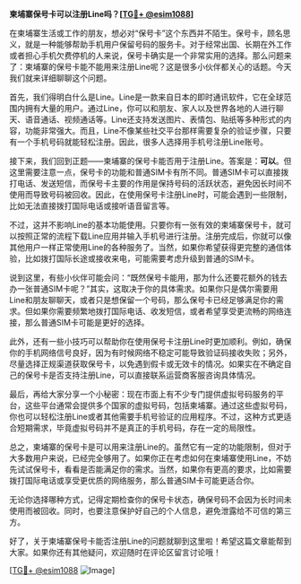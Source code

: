 **柬埔寨保号卡可以注册Line吗？[[TG💪+ @esim1088](https://t.me/s/esim1088)]**

在柬埔寨生活或工作的朋友，想必对“保号卡”这个东西并不陌生。保号卡，顾名思义，就是一种能够帮助手机用户保留号码的服务卡。对于经常出国、长期在外工作或者担心手机欠费停机的人来说，保号卡确实是一个非常实用的选择。那么问题来了：柬埔寨的保号卡能不能用来注册Line呢？这是很多小伙伴都关心的话题。今天我们就来详细聊聊这个问题。

首先，我们得明白什么是Line。Line是一款来自日本的即时通讯软件，它在全球范围内拥有大量的用户。通过Line，你可以和朋友、家人以及世界各地的人进行聊天、语音通话、视频通话等。Line还支持发送图片、表情包、贴纸等多种形式的内容，功能非常强大。而且，Line不像某些社交平台那样需要复杂的验证步骤，只要有一个手机号码就能轻松注册。因此，很多人选择用手机号注册Line账号。

接下来，我们回到正题——柬埔寨的保号卡能否用于注册Line。答案是：**可以**。但这里需要注意一点，保号卡的功能和普通SIM卡有所不同。普通SIM卡可以直接拨打电话、发送短信，而保号卡主要的作用是保持号码的活跃状态，避免因长时间不使用而导致号码被回收。因此，在使用保号卡注册Line时，可能会遇到一些限制，比如无法直接拨打国际电话或接听语音留言等。

不过，这并不影响Line的基本功能使用。只要你有一张有效的柬埔寨保号卡，就可以按照正常的流程下载Line应用并输入手机号进行注册。注册完成后，你就可以像其他用户一样正常使用Line的各种服务了。当然，如果你希望获得更完整的通信体验，比如拨打国际长途或接收来电，可能需要考虑升级到普通的SIM卡。

说到这里，有些小伙伴可能会问：“既然保号卡能用，那为什么还要花额外的钱去办一张普通SIM卡呢？”其实，这取决于你的具体需求。如果你只是偶尔需要用Line和朋友聊聊天，或者只是想保留一个号码，那么保号卡已经足够满足你的需求。但如果你需要频繁地拨打国际电话、收发短信，或者希望享受更流畅的网络连接，那么普通SIM卡可能是更好的选择。

此外，还有一些小技巧可以帮助你在使用保号卡注册Line时更加顺利。例如，确保你的手机网络信号良好，因为有时候网络不稳定可能导致验证码接收失败；另外，尽量选择正规渠道获取保号卡，以免遇到假卡或无效卡的情况。如果实在不确定自己的保号卡是否支持注册Line，可以直接联系运营商客服咨询具体情况。

最后，再给大家分享一个小秘密：现在市面上有不少专门提供虚拟号码服务的平台，这些平台通常会提供多个国家的虚拟号码，包括柬埔寨。通过这些虚拟号码，你也可以轻松注册Line或者其他需要手机号验证的应用程序。不过，这种方式更适合短期需求，毕竟虚拟号码并不是真正的手机号码，存在一定的局限性。

总之，柬埔寨的保号卡是可以用来注册Line的。虽然它有一定的功能限制，但对于大多数用户来说，已经完全够用了。如果你正在考虑如何在柬埔寨使用Line，不妨先试试保号卡，看看是否能满足你的需求。当然，如果你有更高的要求，比如需要拨打国际电话或享受更优质的网络服务，那么普通SIM卡可能更适合你。

无论你选择哪种方式，记得定期检查你的保号卡状态，确保号码不会因为长时间未使用而被回收。同时，也要注意保护好自己的个人信息，避免泄露给不可信的第三方。

好了，关于柬埔寨保号卡能否注册Line的问题就聊到这里啦！希望这篇文章能帮到大家。如果你还有其他疑问，欢迎随时在评论区留言讨论哦！

[[TG💪+ @esim1088](https://t.me/s/esim1088) ![Image](https://i.postimg.cc/4NQfJmqS/Snipaste-2025-05-13-00-14-12.png)]